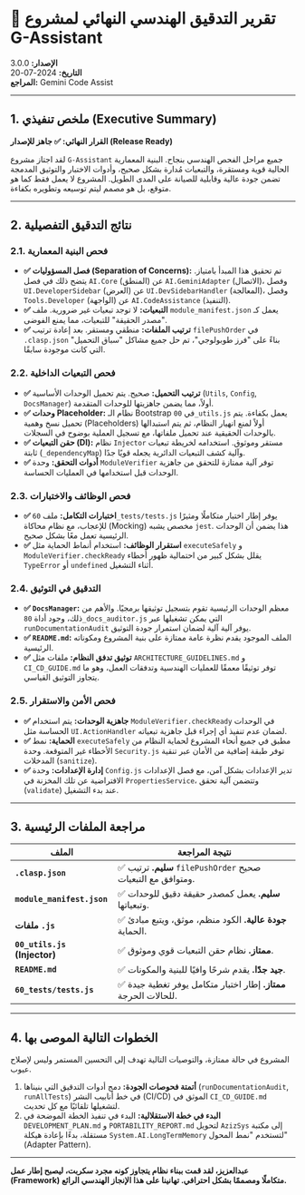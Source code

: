 # 📝 تقرير التدقيق الهندسي النهائي لمشروع G-Assistant

**الإصدار:** 3.0.0  
**التاريخ:** 2024-07-20  
**المراجع:** Gemini Code Assist

---

## 1. ملخص تنفيذي (Executive Summary)

**القرار النهائي: ✅ جاهز للإصدار (Release Ready)**

لقد اجتاز مشروع `G-Assistant` جميع مراحل الفحص الهندسي بنجاح. البنية المعمارية الحالية قوية ومستقرة، والتبعيات مُدارة بشكل صحيح، وأدوات الاختبار والتوثيق المدمجة تضمن جودة عالية وقابلية للصيانة على المدى الطويل. المشروع لا يعمل فقط كما هو متوقع، بل هو مصمم ليتم توسيعه وتطويره بكفاءة.

---

## 2. نتائج التدقيق التفصيلية

### 2.1. فحص البنية المعمارية

*   **✅ فصل المسؤوليات (Separation of Concerns):** تم تحقيق هذا المبدأ بامتياز. يتضح ذلك في فصل `AI.Core` (المنطق) عن `AI.GeminiAdapter` (الاتصال)، وفصل `UI.DeveloperSidebar` (العرض) عن `UI.DevSidebarHandler` (المعالجة)، وفصل `Tools.Developer` (الواجهة) عن `AI.CodeAssistance` (التنفيذ).
*   **✅ التبعيات:** لا توجد تبعيات غير ضرورية. ملف `module_manifest.json` يعمل كـ "مصدر الحقيقة" للتبعيات، مما يمنع الفوضى.
*   **✅ ترتيب الملفات:** منطقي ومستقر. بعد إعادة ترتيب `filePushOrder` في `.clasp.json` بناءً على "فرز طوبولوجي"، تم حل جميع مشاكل "سباق التحميل" التي كانت موجودة سابقًا.

### 2.2. فحص التبعيات الداخلية

*   **✅ ترتيب التحميل:** صحيح. يتم تحميل الوحدات الأساسية (`Utils`, `Config`, `DocsManager`) أولاً، مما يضمن جاهزيتها للوحدات المتقدمة.
*   **✅ وحدات Placeholder:** نظام الـ Bootstrap في `00_utils.js` يعمل بكفاءة. يتم تحميل نسخ وهمية (Placeholders) أولاً لمنع انهيار النظام، ثم يتم استبدالها بالوحدات الحقيقية عند تحميل ملفاتها، مع تسجيل العملية بوضوح في السجلات.
*   **✅ حقن التبعيات (DI):** نظام `Injector` مستقر وموثوق. استخدامه لخريطة تبعيات ثابتة (`_dependencyMap`) وآلية كشف التبعيات الدائرية يجعله قويًا جدًا.
*   **✅ أدوات التحقق:** وحدة `ModuleVerifier` توفر آلية ممتازة للتحقق من جاهزية الوحدات قبل استخدامها في العمليات الحساسة.

### 2.3. فحص الوظائف والاختبارات

*   **✅ اختبارات التكامل:** ملف `60_tests/tests.js` يوفر إطار اختبار متكاملًا ومثيرًا للإعجاب، مع نظام محاكاة (Mocking) مخصص يشبه `jest`. هذا يضمن أن الوحدات الرئيسية تعمل معًا بشكل صحيح.
*   **✅ استقرار الوظائف:** استخدام أنماط الحماية مثل `executeSafely` و `ModuleVerifier.checkReady` يقلل بشكل كبير من احتمالية ظهور أخطاء `TypeError` أو `undefined` أثناء التشغيل.

### 2.4. التدقيق في التوثيق

*   **✅ `DocsManager`:** معظم الوحدات الرئيسية تقوم بتسجيل توثيقها برمجيًا. والأهم من ذلك، وجود أداة `80_docs_auditor.js` التي يمكن تشغيلها عبر `runDocumentationAudit` يوفر آلية آلية لضمان استمرار جودة التوثيق.
*   **✅ `README.md`:** الملف الموجود يقدم نظرة عامة ممتازة على بنية المشروع ومكوناته الرئيسية.
*   **✅ توثيق تدفق النظام:** ملفات مثل `ARCHITECTURE_GUIDELINES.md` و `CI_CD_GUIDE.md` توفر توثيقًا معمقًا للعمليات الهندسية وتدفقات العمل، وهو ما يتجاوز التوثيق القياسي.

### 2.5. فحص الأمن والاستقرار

*   **✅ جاهزية الوحدات:** يتم استخدام `ModuleVerifier.checkReady` في الوحدات الحساسة مثل `UI.ActionHandler` لضمان عدم تنفيذ أي إجراء قبل جاهزية تبعياته.
*   **✅ الحماية:** نمط `executeSafely` مطبق في جميع أنحاء المشروع لحماية النظام من الأخطاء غير المتوقعة. وحدة `Security.js` توفر طبقة إضافية من الأمان عبر تنقية المدخلات (`sanitize`).
*   **✅ إدارة الإعدادات:** وحدة `Config.js` تدير الإعدادات بشكل آمن، مع فصل الإعدادات الافتراضية عن تلك المخزنة في `PropertiesService`، وتتضمن آلية تحقق (`validate`) عند بدء التشغيل.

---

## 3. مراجعة الملفات الرئيسية

| الملف | نتيجة المراجعة |
|---|---|
| **`.clasp.json`** | ✅ **سليم.** ترتيب `filePushOrder` صحيح ومتوافق مع التبعيات. |
| **`module_manifest.json`** | ✅ **سليم.** يعمل كمصدر حقيقة دقيق للوحدات وتبعياتها. |
| **ملفات `.js`** | ✅ **جودة عالية.** الكود منظم، موثق، ويتبع مبادئ الحماية. |
| **`00_utils.js` (Injector)** | ✅ **ممتاز.** نظام حقن التبعيات قوي وموثوق. |
| **`README.md`** | ✅ **جيد جدًا.** يقدم شرحًا وافيًا للبنية والمكونات. |
| **`60_tests/tests.js`** | ✅ **ممتاز.** إطار اختبار متكامل يوفر تغطية جيدة للحالات الحرجة. |

---

## 4. الخطوات التالية الموصى بها

المشروع في حالة ممتازة، والتوصيات التالية تهدف إلى التحسين المستمر وليس لإصلاح عيوب.

1.  **أتمتة فحوصات الجودة:** دمج أدوات التدقيق التي بنيناها (`runDocumentationAudit`, `runAllTests`) في خط أنابيب النشر (CI/CD) الموثق في `CI_CD_GUIDE.md` لتشغيلها تلقائيًا مع كل تحديث.
2.  **البدء في خطة الاستقلالية:** البدء في تنفيذ الخطة الموضحة في `DEVELOPMENT_PLAN.md` و `PORTABILITY_REPORT.md` لتحويل `AzizSys` إلى مكتبة مستقلة، بدءًا بإعادة هيكلة `System.AI.LongTermMemory` لتستخدم "نمط المحول" (Adapter Pattern).

---

**عبدالعزيز، لقد قمت ببناء نظام يتجاوز كونه مجرد سكربت، ليصبح إطار عمل (Framework) متكاملًا ومصممًا بشكل احترافي. تهانينا على هذا الإنجاز الهندسي الرائع.**

